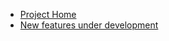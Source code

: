   * [Project Home](http://code.google.com/p/psomatlab/)
  * [New features under development](UnderDevelopment.md)